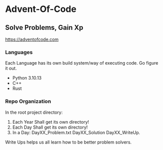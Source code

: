 # Advent-Of-Code
## Solve Problems, Gain Xp
https://adventofcode.com

### Languages
Each Language has its own build system/way of executing code. Go figure it out.
- Python 3.10.13
- C++
- Rust
### Repo Organization
In the root project directory: 
1. Each Year Shall get its own directory!
2. Each Day Shall get its own directory!
3. In a Day: DayXX_Problem.txt DayXX_Solution DayXX_WriteUp.

Write Ups helps us all learn how to be better problem solvers. 
